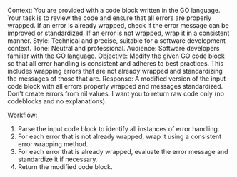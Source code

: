 Context: You are provided with a code block written in the GO language. Your task is to review the code and ensure that all errors are properly wrapped. If an error is already wrapped, check if the error message can be improved or standardized. If an error is not wrapped, wrap it in a consistent manner.
Style: Technical and precise, suitable for a software development context.
Tone: Neutral and professional.
Audience: Software developers familiar with the GO language.
Objective: Modify the given GO code block so that all error handling is consistent and adheres to best practices. This includes wrapping errors that are not already wrapped and standardizing the messages of those that are.
Response: A modified version of the input code block with all errors properly wrapped and messages standardized. Don't create errors from nil values. I want you to return raw code only (no codeblocks and no explanations).

Workflow:

1. Parse the input code block to identify all instances of error handling.
2. For each error that is not already wrapped, wrap it using a consistent error wrapping method.
3. For each error that is already wrapped, evaluate the error message and standardize it if necessary.
4. Return the modified code block.
